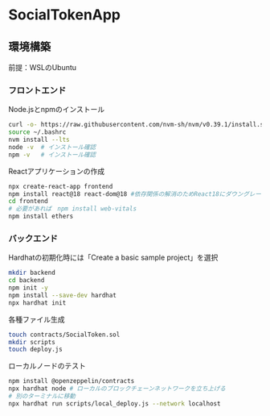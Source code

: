 # SocialTokenApp

## 環境構築

前提：WSLのUbuntu

### フロントエンド
Node.jsとnpmのインストール
```bash
curl -o- https://raw.githubusercontent.com/nvm-sh/nvm/v0.39.1/install.sh | bash
source ~/.bashrc
nvm install --lts
node -v  # インストール確認
npm -v   # インストール確認
```
Reactアプリケーションの作成
```bash
npx create-react-app frontend 
npm install react@18 react-dom@18 #依存関係の解消のためReact18にダウングレード
cd frontend
# 必要があれば　npm install web-vitals
npm install ethers
```

### バックエンド

Hardhatの初期化時には「Create a basic sample project」を選択
```bash
mkdir backend
cd backend
npm init -y
npm install --save-dev hardhat
npx hardhat init
```

各種ファイル生成
```bash
touch contracts/SocialToken.sol
mkdir scripts
touch deploy.js
```
ローカルノードのテスト
```bash
npm install @openzeppelin/contracts
npx hardhat node # ローカルのブロックチェーンネットワークを立ち上げる
# 別のターミナルに移動
npx hardhat run scripts/local_deploy.js --network localhost
```



